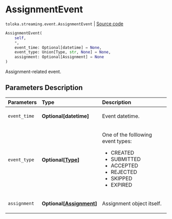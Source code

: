 # AssignmentEvent
`toloka.streaming.event.AssignmentEvent` | [Source code](https://github.com/Toloka/toloka-kit/blob/v0.1.26/src/streaming/event.py#L27)

```python
AssignmentEvent(
    self,
    *,
    event_time: Optional[datetime] = None,
    event_type: Union[Type, str, None] = None,
    assignment: Optional[Assignment] = None
)
```

Assignment-related event.

## Parameters Description

| Parameters | Type | Description |
| :----------| :----| :-----------|
`event_time`|**Optional\[datetime\]**|<p>Event datetime.</p>
`event_type`|**Optional\[[Type](toloka.streaming.event.AssignmentEvent.Type.md)\]**|<p>One of the folllowing event types:<ul><li>CREATED</li><li>SUBMITTED</li><li>ACCEPTED</li><li>REJECTED</li><li>SKIPPED</li><li>EXPIRED</li></ul></p>
`assignment`|**Optional\[[Assignment](toloka.client.assignment.Assignment.md)\]**|<p>Assignment object itself.</p>
